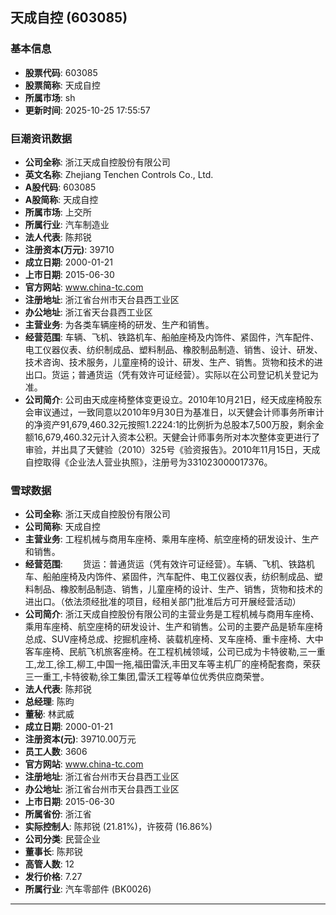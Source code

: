 ## 天成自控 (603085)

### 基本信息

- **股票代码**: 603085
- **股票简称**: 天成自控
- **所属市场**: sh
- **更新时间**: 2025-10-25 17:55:57

### 巨潮资讯数据

- **公司全称**: 浙江天成自控股份有限公司
- **英文名称**: Zhejiang Tenchen Controls Co., Ltd.
- **A股代码**: 603085
- **A股简称**: 天成自控
- **所属市场**: 上交所
- **所属行业**: 汽车制造业
- **法人代表**: 陈邦锐
- **注册资本(万元)**: 39710
- **成立日期**: 2000-01-21
- **上市日期**: 2015-06-30
- **官方网站**: www.china-tc.com
- **注册地址**: 浙江省台州市天台县西工业区
- **办公地址**: 浙江省天台县西工业区
- **主营业务**: 为各类车辆座椅的研发、生产和销售。
- **经营范围**: 车辆、飞机、铁路机车、船舶座椅及内饰件、紧固件，汽车配件、电工仪器仪表、纺织制成品、塑料制品、橡胶制品制造、销售、设计、研发、技术咨询、技术服务，儿童座椅的设计、研发、生产、销售。货物和技术的进出口。货运；普通货运（凭有效许可证经营）。实际以在公司登记机关登记为准。
- **公司简介**: 公司由天成座椅整体变更设立。2010年10月21日，经天成座椅股东会审议通过，一致同意以2010年9月30日为基准日，以天健会计师事务所审计的净资产91,679,460.32元按照1.2224:1的比例折为总股本7,500万股，剩余金额16,679,460.32元计入资本公积。天健会计师事务所对本次整体变更进行了审验，并出具了天健验（2010）325号《验资报告》。2010年11月15日，天成自控取得《企业法人营业执照》，注册号为331023000017376。

### 雪球数据

- **公司全称**: 浙江天成自控股份有限公司
- **公司简称**: 天成自控
- **主营业务**: 工程机械与商用车座椅、乘用车座椅、航空座椅的研发设计、生产和销售。
- **经营范围**: 　　货运：普通货运（凭有效许可证经营）。车辆、飞机、铁路机车、船舶座椅及内饰件、紧固件，汽车配件、电工仪器仪表，纺织制成品、塑料制品、橡胶制品制造、销售，儿童座椅的设计、生产、销售，货物和技术的进出口。（依法须经批准的项目，经相关部门批准后方可开展经营活动）
- **公司简介**: 浙江天成自控股份有限公司的主营业务是工程机械与商用车座椅、乘用车座椅、航空座椅的研发设计、生产和销售。公司的主要产品是轿车座椅总成、SUV座椅总成、挖掘机座椅、装载机座椅、叉车座椅、重卡座椅、大中客车座椅、民航飞机旅客座椅。在工程机械领域，公司已成为卡特彼勒,三一重工,龙工,徐工,柳工,中国一拖,福田雷沃,丰田叉车等主机厂的座椅配套商，荣获三一重工,卡特彼勒,徐工集团,雷沃工程等单位优秀供应商荣誉。
- **法人代表**: 陈邦锐
- **总经理**: 陈昀
- **董秘**: 林武威
- **成立日期**: 2000-01-21
- **注册资本(元)**: 39710.00万元
- **员工人数**: 3606
- **官方网站**: www.china-tc.com
- **注册地址**: 浙江省台州市天台县西工业区
- **办公地址**: 浙江省台州市天台县西工业区
- **上市日期**: 2015-06-30
- **所属省份**: 浙江省
- **实际控制人**: 陈邦锐 (21.81%)，许筱荷 (16.86%)
- **公司分类**: 民营企业
- **董事长**: 陈邦锐
- **高管人数**: 12
- **发行价格**: 7.27
- **所属行业**: 汽车零部件 (BK0026)

---